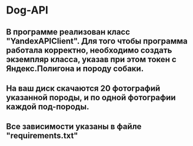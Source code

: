 # Dog-API
## В программе реализован класс "YandexAPIClient". Для того чтобы программа работала корректно, необходимо создать экземпляр класса, указав при этом __токен с Яндекс.Полигона и породу собаки__.
## На ваш диск скачаются 20 фотографий указанной породы, и по одной фотографии каждой под-породы.
## Все зависимости указаны в файле "requirements.txt"
